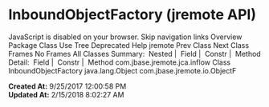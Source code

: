 # InboundObjectFactory (jremote   API)

JavaScript is disabled on your browser. Skip navigation links Overview Package Class Use Tree Deprecated Help jremote Prev Class Next Class Frames No Frames All Classes Summary:  Nested |  Field |  Constr |  Method Detail:  Field |  Constr |  Method com.jbase.jremote.jca.inflow Class InboundObjectFactory java.lang.Object com.jbase.jremote.io.ObjectF  

**Created At:** 9/25/2017 12:00:58 PM  
**Updated At:** 2/15/2018 8:02:27 AM  

